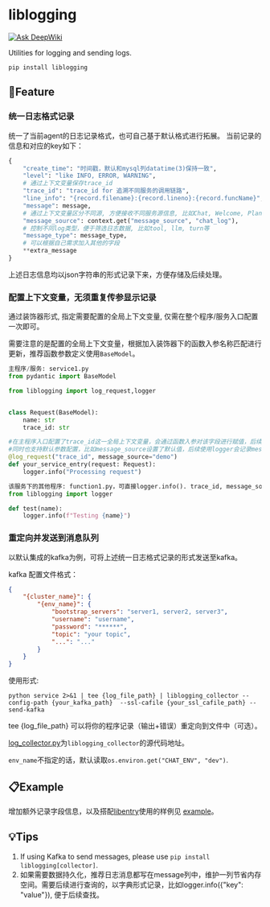 # liblogging
[![Ask DeepWiki](https://deepwiki.com/badge.svg)](https://deepwiki.com/XoriieInpottn/liblogging)

Utilities for logging and sending logs.
```shell
pip install liblogging
```

## 🌟Feature
### 统一日志格式记录
统一了当前agent的日志记录格式，也可自己基于默认格式进行拓展。
当前记录的信息和对应的key如下：
```python
{
    "create_time": "时间戳，默认和mysql列datatime(3)保持一致",
    "level": "like INFO, ERROR, WARNING",
    # 通过上下文变量保存trace_id
    "trace_id": "trace_id for 追溯不同服务的调用链路",
    "line_info": "{record.filename}:{record.lineno}:{record.funcName}",
    "message": message,
    # 通过上下文变量区分不同源, 方便接收不同服务源信息, 比如Chat, Welcome, Planning等
    "message_source": context.get("message_source", "chat_log"),
    # 控制不同log类型，便于筛选日志数据, 比如tool, llm, turn等
    "message_type": message_type,
    # 可以根据自己需求加入其他的字段
    **extra_message
}
```
上述日志信息均以json字符串的形式记录下来，方便存储及后续处理。

### 配置上下文变量，无须重复传参显示记录
通过装饰器形式, 指定需要配置的全局上下文变量, 仅需在整个程序/服务入口配置一次即可。

需要注意的是配置的全局上下文变量，根据加入装饰器下的函数入参名称匹配进行更新，推荐函数参数定义使用`BaseModel`。

```python
主程序/服务: service1.py
from pydantic import BaseModel

from liblogging import log_request,logger


class Request(BaseModel):
    name: str
    trace_id: str

#在主程序入口配置了trace_id这一全局上下文变量，会通过函数入参对该字段进行赋值，后续在该服务下的其他程序logger.info时会读取这一变量并记录下来。
#同时也支持默认参数配置，比如message_source设置了默认值，后续使用logger会记录message_source为"demo"。
@log_request("trace_id", message_source="demo")
def your_service_entry(request: Request):
    logger.info("Processing request")
```

```python
该服务下的其他程序: function1.py，可直接logger.info(). trace_id, message_source均会记录下来。
from liblogging import logger

def test(name):
    logger.info(f"Testing {name}")
```

### 重定向并发送到消息队列
以默认集成的kafka为例，可将上述统一日志格式记录的形式发送至kafka。

kafka 配置文件格式：
```json
{
    "{cluster_name}": {
        "{env_name}": {
            "bootstrap_servers": "server1, server2, server3",
            "username": "username",
            "password": "******",
            "topic": "your topic",
            "...": "..."
        }
    }
}
```

使用形式:
```shell
python service 2>&1 | tee {log_file_path} | liblogging_collector --config-path {your_kafka_path}  --ssl-cafile {your_ssl_cafile_path} --send-kafka
```
tee {log_file_path} 可以将你的程序记录（输出+错误）重定向到文件中（可选）。

[log_collector.py](liblogging/sending/log_collector.py)为`liblogging_collector`的源代码地址。

`env_name`不指定的话，默认读取`os.environ.get("CHAT_ENV", "dev")`.

## 📋Example
增加额外记录字段信息，以及搭配[libentry](https://github.com/XoriieInpottn/libentry)使用的样例见 [example](example)。


## 💡Tips

1. If using Kafka to send messages, please use `pip install liblogging[collector]`.
2. 如果需要数据持久化，推荐日志消息都写在message列中，维护一列节省内存空间。需要后续进行查询的，以字典形式记录，比如logger.info({"key": "value"}), 便于后续查找。